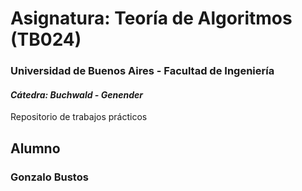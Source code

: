 # Asignatura: Teoría de Algoritmos (TB024)

### Universidad de Buenos Aires - Facultad de Ingeniería

#### ***Cátedra: Buchwald - Genender***

Repositorio de trabajos prácticos

## Alumno

### Gonzalo Bustos
